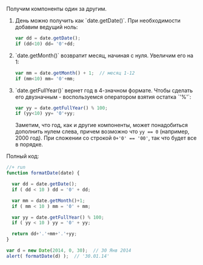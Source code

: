 Получим компоненты один за другим.
<ol>
<li>День можно получить как `date.getDate()`. При необходимости добавим ведущий ноль:

```js
var dd = date.getDate();
if (dd<10) dd= '0'+dd;
```

</li>
<li>`date.getMonth()` возвратит месяц, начиная с нуля. Увеличим его на 1:

```js
var mm = date.getMonth() + 1;  // месяц 1-12
if (mm<10) mm= '0'+mm;
```

</li>
<li>`date.getFullYear()` вернет год в 4-значном формате. Чтобы сделать его двузначным - воспользуемся оператором взятия остатка `'%'`:

```js
var yy = date.getFullYear() % 100;
if (yy<10) yy= '0'+yy;
```

Заметим, что год, как и другие компоненты, может понадобиться дополнить нулем слева, причем возможно что `yy == 0` (например, 2000 год). При сложении со строкой `0+'0' == '00'`, так что будет все в порядке.
</li>
</ol>

Полный код:

```js
//+ run
function formatDate(date) {

  var dd = date.getDate();
  if ( dd < 10 ) dd = '0' + dd;

  var mm = date.getMonth()+1;
  if ( mm < 10 ) mm = '0' + mm;

  var yy = date.getFullYear() % 100;
  if ( yy < 10 ) yy = '0' + yy;

  return dd+'.'+mm+'.'+yy;
}

var d = new Date(2014, 0, 30);  // 30 Янв 2014
alert( formatDate(d) );  // '30.01.14'
```

